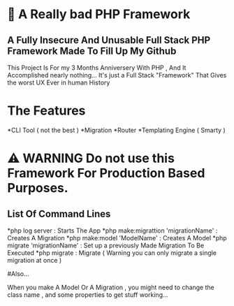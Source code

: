 # 🐘 A Really bad PHP Framework
## A Fully Insecure And Unusable Full Stack PHP Framework Made To Fill Up My Github

This Project Is For my 3 Months Anniversery With PHP , And It Accomplished nearly nothing...
It's just a Full Stack "Framework" That Gives the worst UX Ever in human History

# The Features
*CLI Tool ( not the best )
*Migration
*Router
*Templating Engine ( Smarty )

# ⚠️ WARNING Do not use this Framework For Production Based Purposes.


## List Of Command Lines

*php log server : Starts The App 
*php make:migrattion 'migrationName' : Creates A Migration
*php make:model 'ModelName' : Creates A Model
*php migrate 'migrationName' : Set up a previously Made Migration To Be Executed
*php migrate : Migrate ( Warning you can only migrate a single migration at once )

#Also...

When you make A Model Or A Migration , you might need to change the  class name , and some properties to get stuff working...
